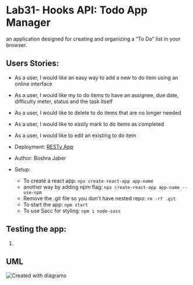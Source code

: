 # Lab31- Hooks API: Todo App Manager
an application designed for creating and organizing a “To Do” list in your browser.


## Users Stories:
* As a user, I would like an easy way to add a new to do item using an online interface
* As a user, I would like my to do items to have an assignee, due date, difficulty meter, status and the task itself
* As a user, I would like to delete to do items that are no longer needed
* As a user, I would like to easily mark to do items as completed
* As a user, I would like to edit an existing to do item

* Deployment: [RESTy App](https://60a026f0c1a56f48a475dca7--resty-boshra.netlify.app/) 

* Author: Boshra Jaber
* Setup: 
  - To create a react app: `npx create-react-app app-name`
  - another way by adding npm flag: `npx create-react-app app-name --use-npm`
  - Remove the .git file so you don't have nested repo: `rm -rf .git`
  - To start the app: `npm start`
  - To use Sacc for styling: `npm i node-sass`

## Testing the app:
1. 


## UML
![Created with diagrams]()

